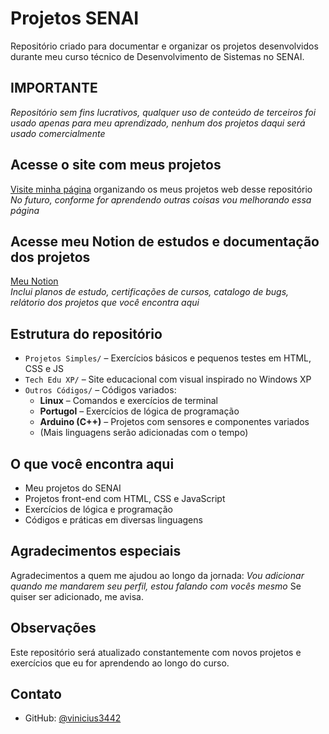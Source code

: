 # Projetos SENAI

Repositório criado para documentar e organizar os projetos desenvolvidos durante meu curso técnico de Desenvolvimento de Sistemas no SENAI.

## IMPORTANTE

*Repositório sem fins lucrativos, qualquer uso de conteúdo de terceiros foi usado apenas para meu aprendizado, nenhum dos projetos daqui será usado comercialmente*

## Acesse o site com meus projetos

[Visite minha página](https://vinicius3442.github.io/Projetos-SENAI/) organizando os meus projetos web desse repositório
*No futuro, conforme for aprendendo outras coisas vou melhorando essa página*

## Acesse meu Notion de estudos e documentação dos projetos

[Meu Notion](https://www.notion.so/Plano-de-estudos-1ce9053fa9bb806da427d118a429801c?pvs=4)  
*Inclui planos de estudo, certificações de cursos, catalogo de bugs, relátorio dos projetos que você encontra aqui*

## Estrutura do repositório

- `Projetos Simples/` – Exercícios básicos e pequenos testes em HTML, CSS e JS
- `Tech Edu XP/` – Site educacional com visual inspirado no Windows XP
- `Outros Códigos/` – Códigos variados:
  - **Linux** – Comandos e exercícios de terminal
  - **Portugol** – Exercícios de lógica de programação
  - **Arduino (C++)** – Projetos com sensores e componentes variados
  - (Mais linguagens serão adicionadas com o tempo)

## O que você encontra aqui
- Meu projetos do SENAI
- Projetos front-end com HTML, CSS e JavaScript
- Exercícios de lógica e programação
- Códigos e práticas em diversas linguagens

## Agradecimentos especiais

Agradecimentos a quem me ajudou ao longo da jornada:
*Vou adicionar quando me mandarem seu perfil, estou falando com vocês mesmo*
Se quiser ser adicionado, me avisa.

## Observações

Este repositório será atualizado constantemente com novos projetos e exercícios que eu for aprendendo ao longo do curso.

## Contato
- GitHub: [@vinicius3442](https://github.com/vinicius3442)
